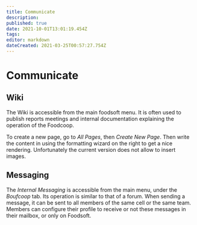 ```yaml
---
title: Communicate
description: 
published: true
date: 2021-10-01T13:01:19.454Z
tags: 
editor: markdown
dateCreated: 2021-03-25T00:57:27.754Z
---
```


# Communicate
## Wiki
The Wiki is accessible from the main foodsoft menu. It is often used to publish reports meetings and internal documentation explaining the operation of the Foodcoop.

To create a new page, go to *All Pages*, then *Create New Page*. Then write the content in using the formatting wizard on the right to get a nice rendering. Unfortunately the current version does not allow to insert images.

## Messaging
The *Internal Messaging* is accessible from the main menu, under the *Boufcoop* tab. Its operation is similar to that of a forum. When sending a message, it can be sent to all members of the same cell or the same team. Members can configure their profile to receive or not these messages in their mailbox, or only on Foodsoft.